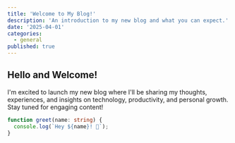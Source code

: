```yaml
---
title: 'Welcome to My Blog!'
description: 'An introduction to my new blog and what you can expect.'
date: '2025-04-01'
categories:
  - general
published: true
---
```


<script>
  import Counter from './counter.svelte'
</script>

## Hello and Welcome!

I'm excited to launch my new blog where I'll be sharing my thoughts, experiences, and insights on technology, productivity, and personal growth. Stay tuned for engaging content!

```ts
function greet(name: string) {
  console.log(`Hey ${name}! 👋`);
}
```

<Counter />
